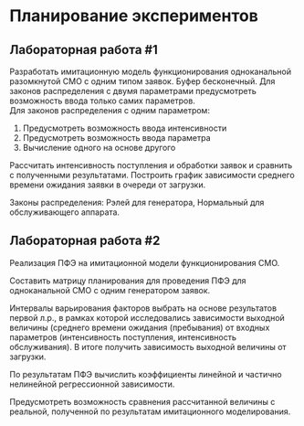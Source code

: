 # Планирование экспериментов

## Лабораторная работа \#1

Разработать имитационную модель функционирования одноканальной разомкнутой СМО с одним
типом заявок. Буфер бесконечный. Для законов распределения с двумя параметрами предусмотреть возможность ввода только самих параметров.  
Для законов распределения с одним параметром:

1. Предусмотреть возможность ввода интенсивности
2. Предусмотреть возможность ввода параметра
3. Вычисление одного на основе другого

Рассчитать интенсивность поступления и обработки заявок и сравнить с полученными результатами. Построить график зависимости среднего времени ожидания заявки в очереди от загрузки.

Законы распределения: Рэлей для генератора, Нормальный для обслуживающего аппарата.

## Лабораторная работа #2

Реализация ПФЭ на имитационной модели функционирования СМО.

Составить матрицу планирования для проведения ПФЭ для одноканальной СМО с одним генератором заявок.

Интервалы варьирования факторов выбрать на основе результатов первой л.р., в рамках которой исследовались зависимости выходной величины (среднего времени ожидания (пребывания) от входных параметров (интенсивность поступления, интенсивность обслуживания).  В итоге получить зависимость выходной величины от загрузки.

По результатам ПФЭ вычислить коэффициенты линейной и частично нелинейной регрессионной зависимости.

Предусмотреть возможность сравнения рассчитанной величины с реальной, полученной по результатам имитационного моделирования.